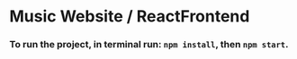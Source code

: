 # Music Website / ReactFrontend

### To run the project, in terminal run: `npm install`, then `npm start`.
